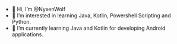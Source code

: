 - 👋 Hi, I’m @NyxenWolf
- 👀 I’m interested in learning Java, Kotlin, Powershell Scripting and Python.
- 🌱 I’m currently learning Java and Kotlin for developing Android applications.
